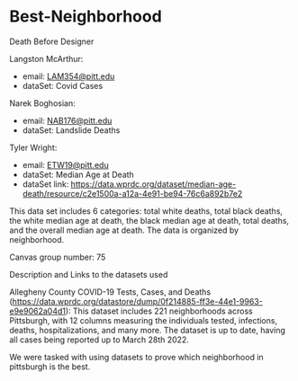 # Best-Neighborhood
Death Before Designer

Langston McArthur:
  - email: LAM354@pitt.edu
  - dataSet: Covid Cases

Narek Boghosian: 
  - email: NAB176@pitt.edu
  - dataSet: Landslide Deaths

Tyler Wright: 
  - email: ETW19@pitt.edu
  - dataSet: Median Age at Death
  - dataSet link: https://data.wprdc.org/dataset/median-age-death/resource/c2e1500a-a12a-4e91-be94-76c6a892b7e2

This data set includes 6 categories: total white deaths, total black deaths, the white median age at death, the black median age at death, total deaths, and the overall median age at death. The data is organized by neighborhood.

Canvas group number: 75

Description and Links to the datasets used

Allegheny County COVID-19 Tests, Cases, and Deaths (https://data.wprdc.org/datastore/dump/0f214885-ff3e-44e1-9963-e9e9062a04d1):
This dataset includes 221 neighborhoods across Pittsburgh, with 12 columns measuring the individuals tested, infections, deaths, hospitalizations, and many more. The dataset is up to date, having all cases being reported up to March 28th 2022. 

We were tasked with using datasets to prove which neighborhood in pittsburgh is the best.

